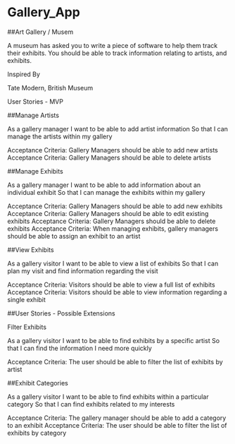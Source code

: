 # Gallery_App
##Art Gallery / Musem

A museum has asked you to write a piece of software to help them track their exhibits. You should be able to track information relating to artists, and exhibits.

Inspired By

Tate Modern, British Museum

User Stories - MVP

##Manage Artists

As a gallery manager 
I want to be able to add artist information 
So that I can manage the artists within my gallery 

Acceptance Criteria: Gallery Managers should be able to add new artists 
Acceptance Criteria: Gallery Managers should be able to delete artists 

##Manage Exhibits

As a gallery manager I want to be able to add information about an individual exhibit 
So that I can manage the exhibits within my gallery 

Acceptance Criteria: Gallery Managers should be able to add new exhibits 
Acceptance Criteria: Gallery Managers should be able to edit existing exhibits 
Acceptance Criteria: Gallery Managers should be able to delete exhibits 
Acceptance Criteria: When managing exhibits, gallery managers should be able to assign an exhibit to an artist 

##View Exhibits

As a gallery visitor
I want to be able to view a list of exhibits
So that I can plan my visit and find information regarding the visit

Acceptance Criteria: Visitors should be able to view a full list of exhibits 
Acceptance Criteria: Visitors should be able to view information regarding a single exhibit 

##User Stories - Possible Extensions

Filter Exhibits

As a gallery visitor
I want to be able to find exhibits by a specific artist 
So that I can find the information I need more quickly 

Acceptance Criteria: The user should be able to filter the list of exhibits by artist

##Exhibit Categories

As a gallery visitor 
I want to be able to find exhibits within a particular category
So that I can find exhibits related to my interests

Acceptance Criteria: The gallery manager should be able to add a category to an exhibit 
Acceptance Criteria: The user should be able to filter the list of exhibits by category
